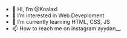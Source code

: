 - 👋 Hi, I’m @Koalaxl
- 👀 I’m interested in Web Deveploment
- 🌱 I’m currently learning HTML, CSS, JS
- 📫 How to reach me on instagram ayydan__

<!---
Koalaxl/Koalaxl is a ✨ special ✨ repository because its `README.md` (this file) appears on your GitHub profile.
You can click the Preview link to take a look at your changes.
--->
